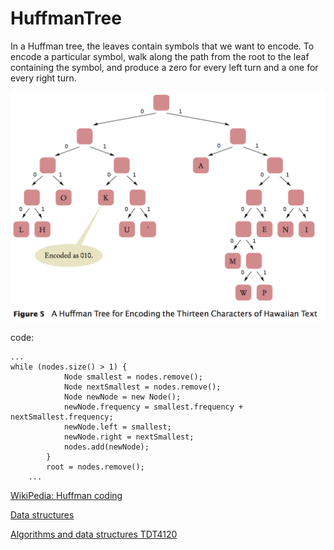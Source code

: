 HuffmanTree
==

In a Huffman tree, the leaves contain symbols that we want to encode. To encode a particular symbol, walk along the path from the root to the leaf containing the symbol, and produce a zero for every left turn and a one for every right turn.

![A Huffman Tree for Encoding the Thirteen Characters of Hawaiian Text](huffmantree.png "Huffman Tree")

code:

```
...
while (nodes.size() > 1) {
            Node smallest = nodes.remove();
            Node nextSmallest = nodes.remove();
            Node newNode = new Node();
            newNode.frequency = smallest.frequency + nextSmallest.frequency;
            newNode.left = smallest;
            newNode.right = nextSmallest;
            nodes.add(newNode);
        }
        root = nodes.remove();
    ...
```

[WikiPedia: Huffman coding](https://en.wikipedia.org/wiki/Huffman_coding)

[Data structures](README.md)

[Algorithms and data structures TDT4120](../README.md)


